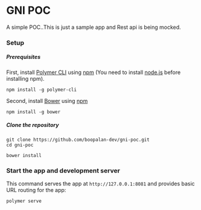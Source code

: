 # GNI POC

A simple POC..This is just a sample app and Rest api is being mocked. 

### Setup

##### Prerequisites

First, install [Polymer CLI](https://github.com/Polymer/polymer-cli) using
[npm](https://www.npmjs.com) (You need to install [node.js](https://nodejs.org) before installing npm).

    npm install -g polymer-cli

Second, install [Bower](https://bower.io/) using [npm](https://www.npmjs.com)

    npm install -g bower

##### Clone the repository

    git clone https://github.com/boopalan-dev/gni-poc.git
    cd gni-poc
    
    bower install

### Start the app and development server

This command serves the app at `http://127.0.0.1:8081` and provides basic URL
routing for the app:

    polymer serve


